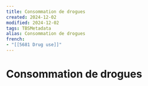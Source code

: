 ```yaml
---
title: Consommation de drogues
created: 2024-12-02
modified: 2024-12-02
tags: TBSMetadata
alias: Consommation de drogues
french:
- "[[5681 Drug use]]"
---
```

# Consommation de drogues
